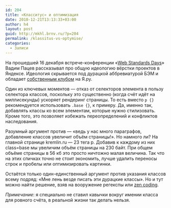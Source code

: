 ```yaml
---
id: 204
title: «Класситус» и оптимизация
date: 2010-12-21T13:13:33+03:00
author: h4
layout: post
guid: http://mkhl.brnv.ru/?p=204
permalink: /klassitus-vs-optymise/
categories:
  - Записи
---
```

<div>
  <p>
    На прошедшей 16 декабря встрече-конференции «<a href="http://webstandardsdays.ru/">Web Standards Days</a>» Вадим Пацев рассказывал про общую идеологию вёрстки проектов в Яндексе. Идеология скрывается под дурацкой аббревиатурой БЭМ и обладает <a href="http://clubs.ya.ru/bem/">собственным клубом</a> на Я.ру.
  </p>
  
  <p>
    Один из ключевых моментов — отказ от селекторов элемента в пользу селектора классов, поскольку это существенно (когда счёт идёт на миллисекунды) ускоряет рендеринг страницы. То есть вместо <code>p {}</code> рекомендуется использовать <code>.base {}</code>, к примеру. Да, именно так, добавлять классы ко всем элементам, которые нужно стилизовать. Кроме того, это позволяет избежать переопределений и конфликтов наследования.
  </p>
  
  <p>
    Разумный аргумент против — «ведь у нас много параграфов, добавление классов увеличит объём страницы!». Но намного ли? На главной странице kremlin.ru — 23 тега p. Добавив к каждому из них class=base мы увеличим объём страницы на 230 байт. При общем объёме страницы в 56 кб это просто ничтожно малая величина. Так что на этих спичках точно не стоит экономить, лучше удалить переносы строк и пробелы или оптимизировать картинки.
  </p>
  
  <p>
    Остаётся только один-единственный аргумент против указания классов всему подряд: «Мне лень везде писать эти дурацкие классы». Но и тут можно найти решение, взяв на вооружение регекспы или <a href="http://code.google.com/p/zen-coding/">zen coding</a>.
  </p>
  
  <p>
    <em>Примечание</em>: я специально не ставил кавычки вокруг имении класса для ровного счёта, в реальной жизни так делать нельзя.</div>